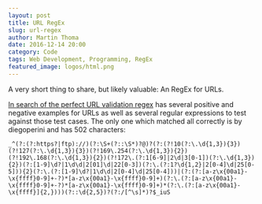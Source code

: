 ```yaml
---
layout: post
title: URL RegEx
slug: url-regex
author: Martin Thoma
date: 2016-12-14 20:00
category: Code
tags: Web Development, Programming, RegEx
featured_image: logos/html.png
---
```

A very short thing to share, but likely valuable: An RegEx for URLs.

<a href="https://mathiasbynens.be/demo/url-regex">In search of the perfect URL validation regex</a>
has several positive and negative examples for URLs as well as several regular
expressions to test against those test cases. The only one which matched all
correctly is by diegoperini and has 502 characters:

```
_^(?:(?:https?|ftp)://)(?:\S+(?::\S*)?@)?(?:(?!10(?:\.\d{1,3}){3})(?!127(?:\.\d{1,3}){3})(?!169\.254(?:\.\d{1,3}){2})(?!192\.168(?:\.\d{1,3}){2})(?!172\.(?:1[6-9]|2\d|3[0-1])(?:\.\d{1,3}){2})(?:[1-9]\d?|1\d\d|2[01]\d|22[0-3])(?:\.(?:1?\d{1,2}|2[0-4]\d|25[0-5])){2}(?:\.(?:[1-9]\d?|1\d\d|2[0-4]\d|25[0-4]))|(?:(?:[a-z\x{00a1}-\x{ffff}0-9]+-?)*[a-z\x{00a1}-\x{ffff}0-9]+)(?:\.(?:[a-z\x{00a1}-\x{ffff}0-9]+-?)*[a-z\x{00a1}-\x{ffff}0-9]+)*(?:\.(?:[a-z\x{00a1}-\x{ffff}]{2,})))(?::\d{2,5})?(?:/[^\s]*)?$_iuS
```
